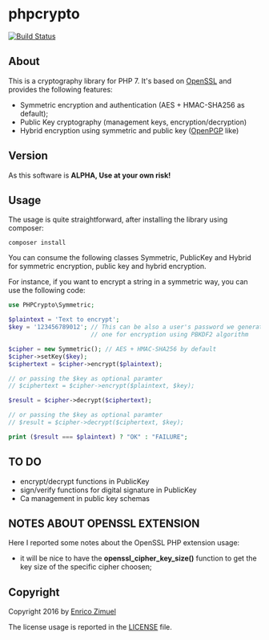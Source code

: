 # phpcrypto

[![Build Status](https://secure.travis-ci.org/ezimuel/phpcrypto.svg?branch=master)](https://secure.travis-ci.org/ezimuel/phpcrypto)


## About

This is a cryptography library for PHP 7. It's based on [OpenSSL](http://php.net/manual/en/book.openssl.php) and provides the following features:

- Symmetric encryption and authentication (AES + HMAC-SHA256 as default);
- Public Key cryptography (management keys, encryption/decryption)
- Hybrid encryption using symmetric and public key ([OpenPGP](http://www.ietf.org/rfc/rfc4880.txt) like)

## Version

As this software is **ALPHA, Use at your own risk!**

## Usage

The usage is quite straightforward, after installing the library using composer:

```
composer install
```

You can consume the following classes Symmetric, PublicKey and Hybrid for
symmetric encryption, public key and hybrid encryption.

For instance, if you want to encrypt a string in a symmetric way, you can use
the following code:

```php
use PHPCrypto\Symmetric;

$plaintext = 'Text to encrypt';
$key = '123456789012'; // This can be also a user's password we generate a new
                       // one for encryption using PBKDF2 algorithm

$cipher = new Symmetric(); // AES + HMAC-SHA256 by default
$cipher->setKey($key);
$ciphertext = $cipher->encrypt($plaintext);

// or passing the $key as optional paramter
// $ciphertext = $cipher->encrypt($plaintext, $key);

$result = $cipher->decrypt($ciphertext);

// or passing the $key as optional paramter
// $result = $cipher->decrypt($ciphertext, $key);

print ($result === $plaintext) ? "OK" : "FAILURE";
```

## TO DO

- encrypt/decrypt functions in PublicKey
- sign/verify functions for digital signature in PublicKey
- Ca management in public key schemas

## NOTES ABOUT OPENSSL EXTENSION

Here I reported some notes about the OpenSSL PHP extension usage:

- it will be nice to have the **openssl_cipher_key_size()** function to get the
  key size of the specific cipher choosen;


## Copyright

Copyright 2016 by [Enrico Zimuel](http://www.zimuel.it)

The license usage is reported in the [LICENSE](license) file.
